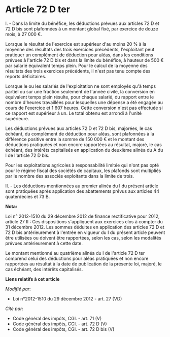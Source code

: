 # Article 72 D ter

I. - Dans la limite du bénéfice, les déductions prévues aux articles 72 D et 72 D bis sont plafonnées à un montant global
fixé, par exercice de douze mois, à 27 000 €. 

Lorsque le résultat de l'exercice est supérieur d'au moins 20 % à la moyenne des résultats des trois exercices précédents,
l'exploitant peut pratiquer un complément de déduction pour aléas, dans les conditions prévues à l'article 72 D bis et dans
la limite du bénéfice, à hauteur de 500 € par salarié équivalent temps plein. Pour le calcul de la moyenne des résultats des
trois exercices précédents, il n'est pas tenu compte des reports déficitaires. 

Lorsque le ou les salariés de l'exploitation ne sont employés qu'à temps partiel ou sur une fraction seulement de l'année
civile, la conversion en équivalent temps plein résulte, pour chaque salarié, du rapport entre le nombre d'heures travaillées
pour lesquelles une dépense a été engagée au cours de l'exercice et 1 607 heures. Cette conversion n'est pas effectuée si ce
rapport est supérieur à un. Le total obtenu est arrondi à l'unité supérieure. 

Les déductions prévues aux articles 72 D et 72 D bis, majorées, le cas échéant, du complément de déduction pour aléas, sont
plafonnées à la différence positive entre la somme de 150 000 € et le montant des déductions pratiquées et non encore
rapportées au résultat, majoré, le cas échéant, des intérêts capitalisés en application du deuxième alinéa du A du I de
l'article 72 D bis. 

Pour les exploitations agricoles à responsabilité limitée qui n'ont pas opté pour le régime fiscal des sociétés de capitaux,
les plafonds sont multipliés par le nombre des associés exploitants dans la limite de trois. 

II. - Les déductions mentionnées au premier alinéa du I du présent article sont pratiquées après application des abattements
prévus aux articles 44 quaterdecies et 73 B.

**Nota:**

Loi n° 2012-1510 du 29 décembre 2012 de finance rectificative pour 2012, article 27 II : Ces dispositions s'appliquent aux
exercices clos à compter du 31 décembre 2012. Les sommes déduites en application des articles 72 D et 72 D bis antérieurement
à l'entrée en vigueur du I du présent article peuvent être utilisées ou doivent être rapportées, selon les cas, selon les
modalités prévues antérieurement à cette date. 

Le montant mentionné au quatrième alinéa du I de l'article 72 D ter comprend celui des déductions pour aléas pratiquées et
non encore rapportées au résultat à la date de publication de la présente loi, majoré, le cas échéant, des intérêts
capitalisés.

**Liens relatifs à cet article**

_Modifié par_:

  - Loi n°2012-1510 du 29 décembre 2012 - art. 27 (VD)

_Cité par_:

  - Code général des impôts, CGI. - art. 71 (V)
  - Code général des impôts, CGI. - art. 72 D (V)
  - Code général des impôts, CGI. - art. 72 D bis (V)
